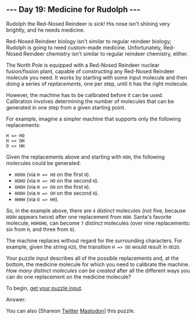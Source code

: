 --- Day 19: Medicine for Rudolph ---
------------------------------------

Rudolph the Red-Nosed Reindeer is sick! His nose isn't shining very brightly, and he needs medicine.


Red-Nosed Reindeer biology isn't similar to regular reindeer biology; Rudolph is going to need custom-made medicine. Unfortunately, Red-Nosed Reindeer chemistry isn't similar to regular reindeer chemistry, either.


The North Pole is equipped with a Red-Nosed Reindeer nuclear fusion/fission plant, capable of constructing any Red-Nosed Reindeer molecule you need. It works by starting with some input molecule and then doing a series of *replacements*, one per step, until it has the right molecule.


However, the machine has to be calibrated before it can be used. Calibration involves determining the number of molecules that can be generated in one step from a given starting point.


For example, imagine a simpler machine that supports only the following replacements:



```
H => HO
H => OH
O => HH

```

Given the replacements above and starting with `HOH`, the following molecules could be generated:


* `HOOH` (via `H => HO` on the first `H`).
* `HOHO` (via `H => HO` on the second `H`).
* `OHOH` (via `H => OH` on the first `H`).
* `HOOH` (via `H => OH` on the second `H`).
* `HHHH` (via `O => HH`).


So, in the example above, there are `4` *distinct* molecules (not five, because `HOOH` appears twice) after one replacement from `HOH`. Santa's favorite molecule, `HOHOHO`, can become `7` *distinct* molecules (over nine replacements: six from `H`, and three from `O`).


The machine replaces without regard for the surrounding characters. For example, given the string `H2O`, the transition `H => OO` would result in `OO2O`.


Your puzzle input describes all of the possible replacements and, at the bottom, the medicine molecule for which you need to calibrate the machine. *How many distinct molecules can be created* after all the different ways you can do one replacement on the medicine molecule?



To begin, [get your puzzle input](19/input).


Answer:  


You can also [Shareon
 [Twitter](https://twitter.com/intent/tweet?text=%22Medicine+for+Rudolph%22+%2D+Day+19+%2D+Advent+of+Code+2015&url=https%3A%2F%2Fadventofcode%2Ecom%2F2015%2Fday%2F19&related=ericwastl&hashtags=AdventOfCode)
[Mastodon](javascript:void(0);)] this puzzle.

